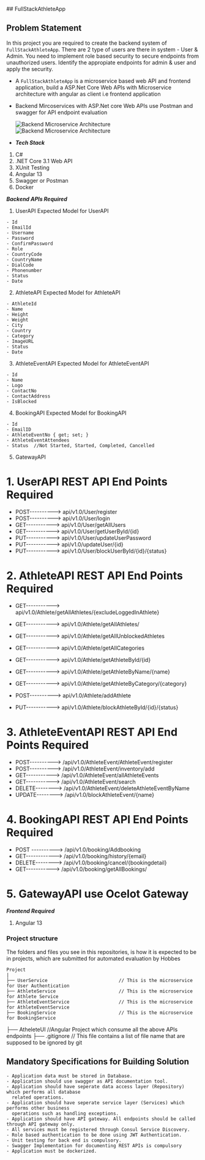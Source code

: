 ﻿﻿## FullStackAthleteApp

## Problem Statement
In this project you are required to create the backend system of `FullStackAthleteApp`.
There are 2 type of users are there in system - User & Admin. You need to implement role based security to secure endpoints from unauthorized users. Identify the appropiate endpoints for admin & user and apply the security.

* A `FullStackAthleteApp` is a microservice based web API and frontend application, 
  build a ASP.Net  Core Web APIs with Microservice architecture with angular as client 
  i.e frontend application

* Backend Mircoservices with ASP.Net core Web APIs use Postman and swagger for 
  API endpoint evaluation

  ![Backend Microservice Architecture](images/Arch2.jpg)
  ![Backend Microservice Architecture](images/API_Architecture.jpg)

* ***Tech Stack***
1. C#
2. .NET Core 3.1 Web API
3. XUnit Testing
4. Angular 13
5. Swagger or Postman
6. Docker

***Backend APIs Required***
1. UserAPI
Expected Model for UserAPI
```
- Id
- EmailId
- Username
- Password
- ConfirmPassword
- Role
- CountryCode
- CountryName
- DialCode
- Phonenumber
- Status
- Date
```
2. AthleteAPI
Expected Model for AthleteAPI
```
- AthleteId
- Name 
- Height 
- Weight 
- City
- Country
- Category
- ImageURL
- Status
- Date
```

3. AthleteEventAPI
Expected Model for AthleteEventAPI
```
- Id
- Name
- Logo
- ContactNo
- ContactAddress
- IsBlocked
```

4. BookingAPI
Expected Model for BookingAPI
```
- Id
- EmailID
- AthleteEventNo { get; set; }
- AthleteEventAttendees
- Status  //Not Started, Started, Completed, Cancelled
```
5. GatewayAPI

# 1. UserAPI REST API End Points Required

* POST----------> api/v1.0/User/register
* POST----------> api/v1.0/User/login
* GET-----------> api/v1.0/User/getAllUsers
* GET-----------> api/v1.0/User/getUserById/{id}
* PUT-----------> api/v1.0/User/updateUserPassword
* PUT-----------> api/v1.0/updateUser/{id}
* PUT-----------> api/v1.0/User/blockUserById/{id}/{status}

# 2. AthleteAPI REST API End Points Required

* GET-----------> api/v1.0/Athlete/getAllAthletes/{excludeLoggedInAthlete}
* GET-----------> api/v1.0/Athlete/getAllAthletes/
* GET-----------> api/v1.0/Athlete/getAllUnblockedAthletes
* GET-----------> api/v1.0/Athlete/getAllCategories
* GET-----------> api/v1.0/Athlete/getAthleteById/{id}
* GET-----------> api/v1.0/Athlete/getAthleteByName/{name}
* GET-----------> api/v1.0/Athlete/getAthleteByCategory/{category}

* POST----------> api/v1.0/Athlete/addAthlete
* PUT-----------> api/v1.0/Athlete/blockAthleteById/{id}/{status}



# 3. AthleteEventAPI REST API End Points Required

* POST----------> /api/v1.0/AthleteEvent/AthleteEvent/register
* POST----------> /api/v1.0/AthleteEvent/inventory/add
* GET-----------> /api/v1.0/AthleteEvent/allAthleteEvents
* GET-----------> /api/v1.0/AthleteEvent/search
* DELETE--------> /api/v1.0/AthleteEvent/deleteAthleteEventByName
* UPDATE--------> /api/v1.0/blockAthleteEvent/{name}

# 4. BookingAPI REST API End Points Required
* POST ----------> /api/v1.0/booking/Addbooking
* GET------------> /api/v1.0/booking/history/{email}
* DELETE-------->  /api/v1.0/booking/cancel/{bookingdetail}
* GET----------->  /api/v1.0/booking/getAllBookings/

# 5. GatewayAPI use Ocelot Gateway 

***Frontend Required***
1. Angular 13
 
### Project structure

The folders and files you see in this repositories, is how it is expected to be in projects, which are submitted for automated evaluation by Hobbes

    Project
	|
	├── UserService                          // This is the microservice for User Authentication
	├── AthleteService                       // This is the microservice for Athlete Service  
	├── AthleteEventService                  // This is the microservice for AthleteEventService  
	├── BookingService                       // This is the microservice for BookingService     
  ├── AtheleteUI                       //Angular Project which consume all the above APIs endpoints 
  ├── .gitignore                       // This file contains a list of file name that 
                                          are supposed to be ignored by git


## Mandatory Specifications for Building Solution
```
- Application data must be stored in Database.
- Application should use swagger as API documentation tool.
- Application should have seperate data access layer (Repository) which performs all database 
  related operations.
- Application should have seperate service layer (Services) which performs other business 
  operations such as handling exceptions.
- Application should have API gateway. All endpoints should be called through API gateway only.
- All services must be registered through Consul Service Discovery.
- Role based authentication to be done using JWT Authentication.
- Unit testing for back end is compulsory.
- Swagger Implementation for documenting REST APIs is compulsory
- Application must be dockerized.

```



 


